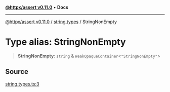 [**@httpx/assert v0.11.0**](../../README.md) • **Docs**

***

[@httpx/assert v0.11.0](../../README.md) / [string.types](../README.md) / StringNonEmpty

# Type alias: StringNonEmpty

> **StringNonEmpty**: `string` & `WeakOpaqueContainer`\<`"StringNonEmpty"`\>

## Source

[string.types.ts:3](https://github.com/belgattitude/httpx/blob/87fb49862cf7e06acc8e0c35f7b115413ff3c6fe/packages/assert/src/string.types.ts#L3)
